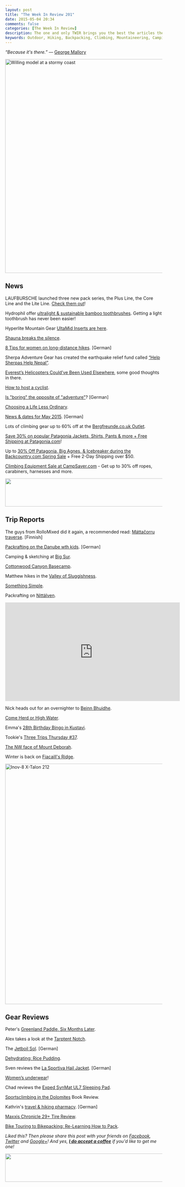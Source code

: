 ```yaml
---
layout: post
title: "The Week In Review 201"
date: 2015-05-04 20:34
comments: false
categories: [The Week In Review]
description: The one and only TWIR brings you the best the articles the digital outdoors had to offer in the past week.
keywords: Outdoor, Hiking, Backpacking, Climbing, Mountaineering, Camping, Trekking, Wandern
---
```


*“Because it's there.”*
― [George Mallory](http://amzn.to/1EJE6Fi)

<a href="https://www.flickr.com/photos/hendrikmorkel/16654145983" title="Willing model at a stormy coast by Hendrik Morkel, on Flickr"><img src="https://farm8.staticflickr.com/7657/16654145983_70016f9a89_b.jpg" width="1024" height="683" alt="Willing model at a stormy coast"></a>

<!-- more -->

## News

LAUFBURSCHE launched three new pack series, the Plus Line, the Core Line and the Lite Line. [Check them out](http://www.laufbursche-gear.de/products/packs/)!

Hydrophil offer [ultralight & sustainable bamboo toothbrushes](http://www.hydrophil.biz/). Getting a light toothbrush has never been easier!

Hyperlite Mountain Gear [UltaMid Inserts are here](http://blog.hyperlitemountaingear.com/bug-off-ultamid-mesh-inserts/).

[Shauna breaks the silence](http://www.shaunacoxsey.co.uk/2015/05/time-to-break-the-silence/).

[8 Tips for women on long-distance hikes](http://bunterwegs.com/tipps-fuer-frauen-fernwanderung/). [German]

Sherpa Adventure Gear has created the earthquake relief fund called [“Help Sherpas Help Nepal”](https://www.crowdrise.com/helpsherpashelpnepal). 

[Everest’s Helicopters Could’ve Been Used Elsewhere](http://eveningsends.com/climbing/everests-helicopters-couldve-been-used-elsewhere/), some good thoughts in there.

[How to host a cyclist](http://thatemilychappell.com/2015/04/how-to-host-a-cyclist/).

[Is "boring" the opposite of "adventure"](http://ulligunde.com/2015/05/ist-das-gegenteil-von-abenteuer-eigentlich-langweilig/)? [German]

[Choosing a Life Less Ordinary](http://www.alastairhumphreys.com/choosing-life-ordinary/).

[News & dates for May 2015](http://wandernbonn.de/2015/04/30/news-termine-mai-2015/). [German]

Lots of climbing gear up to 60% off at the [Bergfreunde.co.uk Outlet](http://www.bergfreunde.co.uk/outlet/climbing/).

[Save 30% on popular Patagonia Jackets, Shirts, Pants & more + Free Shipping at Patagonia.com](http://www.avantlink.com/click.php?tt=ml&ti=259941&pw=73183)!

Up to [30% Off Patagonia, Big Agnes, & Icebreaker during the Backcountry.com Spring Sale](http://www.avantlink.com/click.php?tt=ml&ti=49133&pw=73183) + Free 2-Day Shipping over $50.

[Climbing Equipment Sale at CampSaver.com](http://www.avantlink.com/click.php?tt=ml&ti=197101&pw=73183) - Get up to 30% off ropes, carabiners, harnesses and more.

<a href="http://www.avantlink.com/click.php?tt=ml&amp;ti=196169&amp;pw=73183"><img src="//www.avantlink.com/gbi/10248/196169/55699/73183/image.jpg" width="728" height="90" style="border: 0px;" alt="" /></a>

## Trip Reports

The guys from RolloMixed did it again, a recommended read: [Máttačorru traverse](http://www.rollomixed.com/2015/04/mattacorru-traverse.html). [Finnish]

[Packrafting on the Danube wth kids](https://mitsackundpackraft.wordpress.com/2015/05/01/nochmal-weils-so-schon-war-der-donaudurchbruch-per-packraft/). [German]

Camping & sketching at [Big Sur](http://campillustrated.com/post/117919059101/big-sur).

[Cottonwood Canyon Basecamp](http://pathlesspedaled.com/2015/04/rode-trip-cottonwood-canyon/).

Matthew hikes in the [Valley of Sluggishness](http://hillplodder.com/2015/05/02/the-valley-of-sluggishness/).

[Something Simple](https://runrideandsleepoutside.wordpress.com/2015/05/03/something-simple/).

Packrafting on [Nittälven](http://injuringeternity.net/2015/05/03/shallow-waters-a-short-trip-to-nittalven/).

<iframe width="560" height="315" src="https://www.youtube.com/embed/lvujuoDDh4Q" frameborder="0" allowfullscreen></iframe>

Nick heads out for an overnighter to [Beinn Bhuidhe](http://tms.nickbramhall.com/blog/2015/04/beinn-bhuidhe/).

[Come Herd or High Water](http://www.outsideonline.com/1825136/come-herd-or-high-water).

Emma's [28th Birthday Bingo in Kustavi](http://emmaamerikassa.blogspot.fi/2015/04/birthday-bingo-in-kustavi.html).

Tookie's [Three Trips Thursday #37](http://walkwithtookie.com/3-trips-thursday-37/).

[The NW face of Mount Deborah](http://willsim.blogspot.fi/2015/05/the-nw-face-of-mount-deborah.html).

Winter is back on [Fiacaill's Ridge](http://tarmachan.blogspot.fi/2015/04/blog-post_27.html).

<a href="https://www.flickr.com/photos/hendrikmorkel/17232192322" title="Inov-8 X-Talon 212 by Hendrik Morkel, on Flickr"><img src="https://farm9.staticflickr.com/8821/17232192322_08075a06cd_b.jpg" width="1024" height="768" alt="Inov-8 X-Talon 212"></a>

## Gear Reviews

Peter's [Greenland Paddle, Six Months Later](http://www.yetirides.com/2015/05/greenland-paddle-six-months-later.html).

Alex takes a look at the [Tarptent Notch](http://www.alexroddie.com/2015/05/the-tarptent-notch-backpacking-tent.html).

The [Jetboil Sol](http://blog.outdoor-spirit.de/das-jetboil-sol-kochsystem-im-test/). [German]

[Dehydrating: Rice Pudding](http://gauperoar.blogspot.fi/2015/04/dehydrating-rice-pudding.html).

Sven reviews the [La Sportiva Hail Jacket](http://www.freiluft-blog.de/2015/04/la-sportiva-hail-jacket-im-test/). [German]

[Women’s underwear](http://scottishmountaineer.com/womens-underwear/)!

Chad reviews the [Exped SynMat UL7 Sleeping Pad](http://sticksblog.com/2015/04/28/exped-synmat-ul7-sleeping-pad-review/).

[Sportsclimbing in the Dolomites](http://klimbingkorns.de/sportsclimbing-in-the-dolomites-a-guidebook-review/) Book Review.

Kathrin's [travel & hiking pharmacy](http://fraeulein-draussen.de/wanderapotheke/). [German]

[Maxxis Chronicle 29+ Tire Review](http://www.pedalingnowhere.com/gear/maxxis-chronicle-29-review/).

[Bike Touring to Bikepacking: Re-Learning How to Pack](http://pathlesspedaled.com/2015/04/bike-touring-to-bikepacking-re-learning-how-to-pack/).

*Liked this? Then please share this post with your friends on [Facebook](http://facebook.com/hikinginfinland), [Twitter](https://twitter.com/hendrikmorkel) and [Google+](https://plus.google.com/u/1/b/105082905705272949032/105082905705272949032/posts)! And yes, **[I do accept a coffee](http://bit.ly/1HGCWMS)** if you'd like to get me one!*

<a href="http://www.avantlink.com/click.php?tt=ml&amp;ti=28945&amp;pw=73183"><img src="//www.avantlink.com/gbi/10060/28945/55699/73183/image.jpg" width="728" height="90" style="border: 0px;" alt="" /></a>